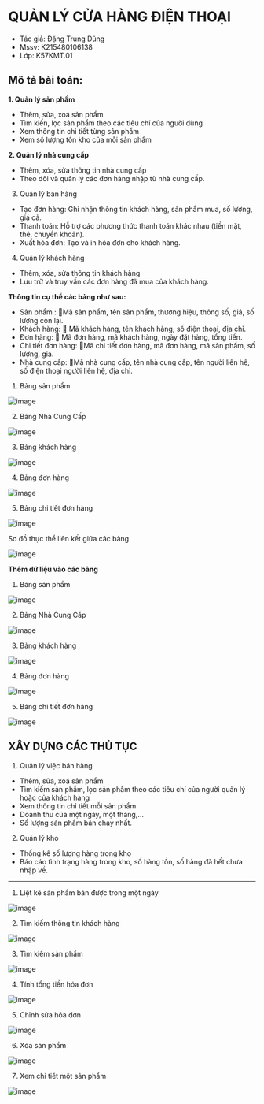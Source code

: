 # QUẢN LÝ CỬA HÀNG ĐIỆN THOẠI

+ Tác giả: Đặng Trung Dũng
+ Mssv: K215480106138
+ Lớp: K57KMT.01

## Mô tả bài toán: 
__1. Quản lý sản phẩm__
- Thêm, sửa, xoá sản phẩm
- Tìm kiến, lọc sản phẩm theo các tiêu chí của người dùng
- Xem thông tin chi tiết từng sản phẩm
- Xem số lượng tồn kho của mỗi sản phẩm

__2. Quản lý nhà cung cấp__
- Thêm, xóa, sửa thông tin nhà cung cấp
- Theo dõi và quản lý các đơn hàng nhập từ nhà cung cấp.

3. Quản lý bán hàng
- Tạo đơn hàng: Ghi nhận thông tin khách hàng, sản phẩm mua, số lượng, giá cả.
- Thanh toán: Hỗ trợ các phương thức thanh toán khác nhau (tiền mặt, thẻ, chuyển khoản).
- Xuất hóa đơn: Tạo và in hóa đơn cho khách hàng.

4. Quản lý khách hàng
- Thêm, xóa, sửa thông tin khách hàng
- Lưu trữ và truy vấn các đơn hàng đã mua của khách hàng.

**Thông tin cụ thể các bảng như sau:**
- Sản phẩm : 🔑Mã sản phẩm, tên sản phẩm, thương hiệu, thông số, giá, số lượng còn lại. 
- Khách hàng: 🔑 Mã khách hàng, tên khách hàng, số điện thoại, địa chỉ. 
- Đơn hàng: 🔑 Mã đơn hàng, mã khách hàng, ngày đặt hàng, tổng tiền. 
- Chi tiết đơn hàng: 🔑Mã chi tiết đơn hàng, mã đơn hàng, mã sản phẩm, số lượng, giá. 
- Nhà cung cấp: 🔑Mã nhà cung cấp, tên nhà cung cấp, tên người liên hệ, số điện thoại người liên hệ, địa chỉ. 

1. Bảng sản phẩm

![image](https://github.com/Trungdung090/BTL_SQL/assets/168762836/6960ce27-b843-49b7-9b24-6fa20e4124d8)

2. Bảng Nhà Cung Cấp

![image](https://github.com/Trungdung090/BTL_SQL/assets/168762836/c0d1d38d-b11c-4f29-8df4-5e45c515b31d)

3. Bảng khách hàng

![image](https://github.com/Trungdung090/BTL_SQL/assets/168762836/d40233b9-3a44-4a1d-a76a-7d817791355c)

4. Bảng đơn hàng

![image](https://github.com/Trungdung090/BTL_SQL/assets/168762836/467d0517-7250-43d6-bb57-9ef094c50049)

5. Bảng chi tiết đơn hàng

![image](https://github.com/Trungdung090/BTL_SQL/assets/168762836/7180d214-a5e1-44bf-904d-334976075a30)

Sơ đồ thực thể liên kết giữa các bảng

![image](https://github.com/Trungdung090/BTL_SQL/assets/168762836/013dc261-d799-4d48-be04-009773308295)

__Thêm dữ liệu vào các bảng__
1. Bảng sản phẩm

![image](https://github.com/Trungdung090/BTL_SQL/assets/168762836/390c4bfe-9b84-41ab-b69b-3eb107a44a25)

2. Bảng Nhà Cung Cấp

![image](https://github.com/Trungdung090/BTL_SQL/assets/168762836/66ae8f56-3be6-4563-ae19-517b578c4772)

3. Bảng khách hàng

![image](https://github.com/Trungdung090/BTL_SQL/assets/168762836/7004f897-bb2c-48c4-837c-71b0040a3958)

4. Bảng đơn hàng

![image](https://github.com/Trungdung090/BTL_SQL/assets/168762836/477888ce-d109-4ebd-83c8-31f474fa2ca1)

5. Bảng chi tiết đơn hàng

![image](https://github.com/Trungdung090/BTL_SQL/assets/168762836/ee31e5a5-551d-43c4-b8e9-317e5caaab42)

## XÂY DỰNG CÁC THỦ TỤC
1. Quản lý việc bán hàng
- Thêm, sửa, xoá sản phẩm
- Tìm kiếm sản phẩm, lọc sản phẩm theo các tiêu chí của người quản lý hoặc của khách hàng
- Xem thông tin chỉ tiết mỗi sản phẩm
- Doanh thu của một ngày, một tháng,...
- Số lượng sản phẩm bán chạy nhất.
2. Quản lý kho 
- Thống kê số lượng hàng trong kho
- Báo cáo tình trạng hàng trong kho, số hàng tồn, số hàng đã hết chưa nhập về.

----

1.	Liệt kê sản phẩm bán được trong một ngày

![image](https://github.com/Trungdung090/BTL_SQL/assets/168762836/cb5e67e0-0f74-4ab0-b27b-98eaf2fcec27)

2.	Tìm kiếm thông tin khách hàng

![image](https://github.com/Trungdung090/BTL_SQL/assets/168762836/2e2a700c-9584-4798-bafd-076ed69d9358)

3.	Tìm kiếm sản phẩm 
 
![image](https://github.com/Trungdung090/BTL_SQL/assets/168762836/6db34329-b77b-43a9-93f1-750b5583e8ca)
 
4.	Tính tổng tiền hóa đơn 

![image](https://github.com/Trungdung090/BTL_SQL/assets/168762836/39480b42-fc4e-48cb-8ef7-4e0d72c5dce6)

5.	Chỉnh sửa hóa đơn

![image](https://github.com/Trungdung090/BTL_SQL/assets/168762836/c497e213-8721-4803-9832-3506f5596d09)

6.	Xóa sản phẩm

![image](https://github.com/Trungdung090/BTL_SQL/assets/168762836/cb9b1a97-1b64-4643-9288-7694d438b440)

7.	Xem chi tiết một sản phẩm

![image](https://github.com/Trungdung090/BTL_SQL/assets/168762836/ca4421f9-8a2f-43ec-b73e-0a6ea0cd1146)

